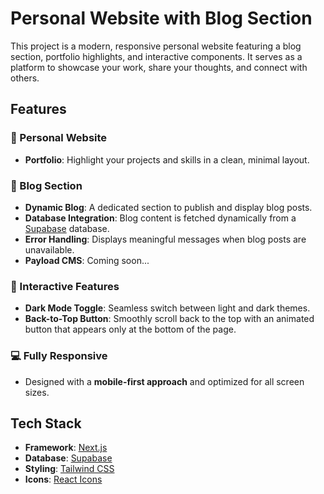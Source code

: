 # Personal Website with Blog Section

This project is a modern, responsive personal website featuring a blog section, portfolio highlights, and interactive components. It serves as a platform to showcase your work, share your thoughts, and connect with others.

## Features

### 🌟 Personal Website
- **Portfolio**: Highlight your projects and skills in a clean, minimal layout.

### 📝 Blog Section
- **Dynamic Blog**: A dedicated section to publish and display blog posts.
- **Database Integration**: Blog content is fetched dynamically from a [Supabase](https://supabase.com/) database.
- **Error Handling**: Displays meaningful messages when blog posts are unavailable.
- **Payload CMS**: Coming soon...

### 🌈 Interactive Features
- **Dark Mode Toggle**: Seamless switch between light and dark themes.
- **Back-to-Top Button**: Smoothly scroll back to the top with an animated button that appears only at the bottom of the page.

### 💻 Fully Responsive
- Designed with a **mobile-first approach** and optimized for all screen sizes.

## Tech Stack
- **Framework**: [Next.js](https://nextjs.org/)
- **Database**: [Supabase](https://supabase.com/)
- **Styling**: [Tailwind CSS](https://tailwindcss.com/)
- **Icons**: [React Icons](https://react-icons.github.io/react-icons/)
